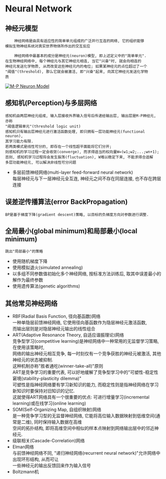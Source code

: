 # Neural Network
## 神经元模型
        神经网络是由具有适应性的简单单元组成的广泛并行互连的网络, 它的组织能够
    模拟生物神经系统对真实世界物体所作出的交互反应

        神经网络中最基本的成分是神经元(neuron)模型, 即上述定义中的"简单单元".
    在生物神经网络中, 每个神经元与其它神经元相连, 当它"兴奋"时, 就会向相连的
    神经元发送化学物质, 从而改变这些神经元内的电位; 如果某神经元的点位超过了一个
    "阈值"(threshold), 那么它就会被激活, 即"兴奋"起来, 向其它神经元发送化学物
    质
[![M-P Neuron Model](https://i.loli.net/2018/07/22/5b5481fb7dfcd.jpg)](https://i.loli.net/2018/07/22/5b5481fb7dfcd.jpg)
## 感知机(Perception)与多层网络
    感知机由两层神经元组成, 输入层接收外界输入信号后传递给输出层, 输出层是M-P神经元, 亦称
    "阈值逻辑单元"(threshold logic unit)
    感知机只有输出层神经元进行激活函数处理, 即只拥有一层功能神经元(functional neuron),
    其学习能力有限.
    若两类模式是线性可分的, 即存在一个线性超平面能将它们分开;
    则感知机的学习过程一定会收敛(converge), 而求得适当的权向量W=(w1;w2;...;wn+1);
    否则, 感知机学习过程将会发生振荡(fluctuation), W难以稳定下来, 不能求得合适解
    多层功能神经元, 可以解决非线性可分问题
- 多层前馈神经网络(multi-layer feed-forward neural network)<br/>
每层神经元与下一层神经元全互连, 神经元之间不存在同层连接, 也不存在跨层连接
## 误差逆传播算法(error BackPropagation)
    BP是基于梯度下降(gradient descent)策略, 以目标的负梯度方向对参数进行调整.
## 全局最小(global minimum)和局部最小(local minimum)
    跳出"局部最小"的策略
- 使用随机梯度下降
- 使用模拟退火(simulated annealing)
- 以多组不同参数值初始化多个神经网络, 按标准方法训练后, 取其中误差最小的解作为最终参数
- 使用遗传算法(genetic algorithms)
## 其他常见神经网络
- RBF(Radial Basis Function, 径向基函数)网络<br/>
    一种单隐层前馈神经网络, 它使用径向基函数作为隐层神经元激活函数, <br/>
    而输出层则是对隐层神经元输出的线性组合
- ART(Adaptive Resonance Theory, 自适应谐振理论)网络<br/>
    竞争型学习(competitive learning)是神经网络中一种常用的无监督学习策略, 在使用该策略时, <br/>
    网络的输出神经元相互竞争, 每一时刻仅有一个竞争获胜的神经元被激活, 其他神经元的状态被抑制. <br/>
    这种机制亦称"胜者通吃(winner-take-all)"原则<br/>
    ART是竞争学习的重要代表, 可以好地缓解了竞争型学习中的"可塑性-稳定性窘境(stability-plasticity dilemma)"<br/>
    可塑性是指神经网络要有学习新知识的能力, 而稳定性则是指神经网络在学习新知识时要保持对旧知识的记忆.<br/>
    这就使得ART网络具有一个很重要的优点: 可进行增量学习(incremental learning)或在线学习(online learning)
- SOM(Self-Organizing Map, 自组织映射)网络<br/>
    是一种竞争学习型的无监督神经网络, 它能将高位输入数据映射到低维空间(通常是二维), 同时保持输入数据在高维<br/>
    空间的拓扑结构, 即将高维空间中相似的样本点映射到网络输出层中的邻近神经元.
- 级联相关(Cascade-Correlation)网络<br/>
- Elman网络<br/>
    与前馈神经网络不同, "递归神经网络(recurrent neural network)"允许网络中出现环形结构, 从而可让<br/>
    一些神经元的输出反馈回来作为输入信号
- Boltzmann机<br/>


